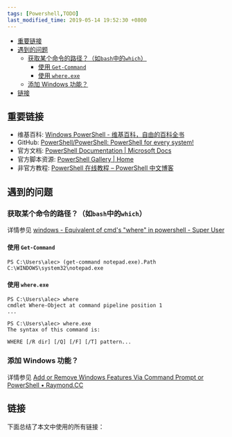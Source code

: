 ```yaml
---
tags: [Powershell,TODO]
last_modified_time: 2019-05-14 19:52:30 +0800
---
```



<p id="markdown-toc"></p>
<!-- vim-markdown-toc GFM -->

* [重要链接](#重要链接)
* [遇到的问题](#遇到的问题)
  * [获取某个命令的路径？（如`bash`中的`which`）](#获取某个命令的路径如bash中的which)
    * [使用 `Get-Command`](#使用-get-command)
    * [使用 `where.exe`](#使用-whereexe)
  * [添加 Windows 功能？](#添加-windows-功能)
* [链接](#链接)

<!-- vim-markdown-toc -->

## 重要链接
* 维基百科: [Windows PowerShell - 维基百科，自由的百科全书](https://zh.wikipedia.org/wiki/Windows_PowerShell)
* GitHub: [PowerShell/PowerShell: PowerShell for every system!](https://github.com/PowerShell/PowerShell)
* 官方文档: [PowerShell Documentation \| Microsoft Docs](https://docs.microsoft.com/en-us/powershell/)
* 官方脚本资源: [PowerShell Gallery \| Home](https://www.powershellgallery.com/)
* 非官方教程: [PowerShell 在线教程 – PowerShell 中文博客](https://www.pstips.net/powershell-online-tutorials)

## 遇到的问题
### 获取某个命令的路径？（如`bash`中的`which`）
详情参见 [windows - Equivalent of cmd's "where" in powershell - Super User](https://superuser.com/questions/675837/equivalent-of-cmds-where-in-powershell/675838)

#### 使用 `Get-Command`
```
PS C:\Users\alec> (get-command notepad.exe).Path
C:\WINDOWS\system32\notepad.exe
```

#### 使用 `where.exe`
```
PS C:\Users\alec> where
cmdlet Where-Object at command pipeline position 1
...

PS C:\Users\alec> where.exe
The syntax of this command is:

WHERE [/R dir] [/Q] [/F] [/T] pattern...
```

### 添加 Windows 功能？
详情参见 [Add or Remove Windows Features Via Command Prompt or PowerShell • Raymond.CC](https://www.raymond.cc/blog/add-or-remove-windows-features-through-the-command-prompt/)


## 链接
下面总结了本文中使用的所有链接：

<!-- link start -->

<!-- link end -->
